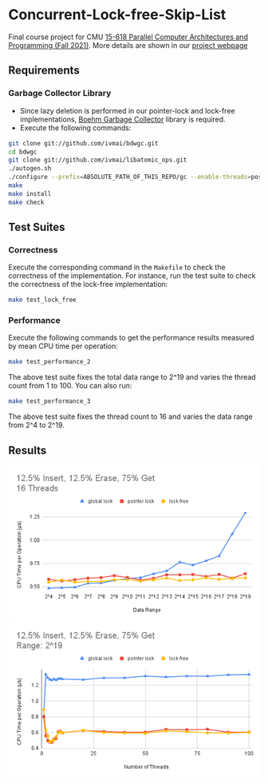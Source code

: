 # Concurrent-Lock-free-Skip-List
Final course project for CMU [15-618 Parallel Computer Architectures and Programming (Fall 2021)](http://www.cs.cmu.edu/afs/cs/academic/class/15418-f21/www/). More details are shown in our [project webpage](https://lizidong2015.wixsite.com/15618)
## Requirements
### Garbage Collector Library
- Since lazy deletion is performed in our pointer-lock and lock-free implementations, [Boehm Garbage Collector](https://hboehm.info/gc/) library is required.
- Execute the following commands:
```bash
git clone git://github.com/ivmai/bdwgc.git
cd bdwgc
git clone git://github.com/ivmai/libatomic_ops.git
./autogen.sh
./configure --prefix=ABSOLUTE_PATH_OF_THIS_REPO/gc --enable-threads=posix --enable-thread-local-alloc --enable-parallel-mark --enable-cplusplus
make
make install
make check
```

## Test Suites
### Correctness
Execute the corresponding command in the ```Makefile``` to check the correctness of the implementation. For instance, run the test suite to check the correctness of the lock-free implementation:
```bash
make test_lock_free
```
### Performance
Execute the following commands to get the performance results measured by mean CPU time per operation:
```bash
make test_performance_2
```
The above test suite fixes the total data range to 2^19 and varies the thread count from 1 to 100. You can also run:
```bash
make test_performance_3
```
The above test suite fixes the thread count to 16 and varies the data range from 2^4 to 2^19.

## Results
![](./images/contention16.png)
![](./images/sc19.png)
